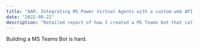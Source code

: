 ```yaml
---
title: "AAR: Integrating MS Power Virtual Agents with a custom web API."
date: "2022-08-22"
description: "Detailed report of how I created a MS Teams bot that called a Web API."
---
```


Building a MS Teams Bot is hard.